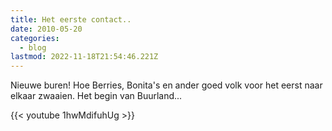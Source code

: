 ```yaml
---
title: Het eerste contact..
date: 2010-05-20
categories:
  - blog
lastmod: 2022-11-18T21:54:46.221Z
---
```


Nieuwe buren! Hoe Berries, Bonita's en ander goed volk voor het eerst naar elkaar zwaaien. Het begin van Buurland... 

{{< youtube 1hwMdifuhUg >}}

<!--more-->